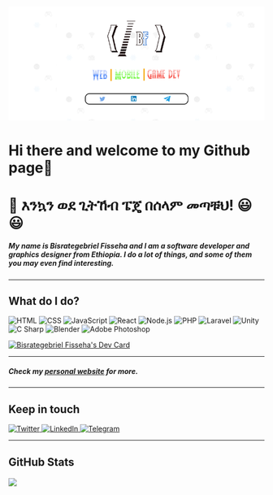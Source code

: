 <img src="/github-banner2.png" alt="banner"/>

# Hi there and welcome to my Github page👋 

# 👋 እንኳን ወደ ጊትኸብ ፔጄ በሰላም መጣቹህ! 😃 :smiley:

##### My name is Bisrategebriel Fisseha and I am a software developer and graphics designer from Ethiopia. I do a lot of things, and some of them you may even find interesting. 
---
## What do I do?
<p>
  <img alt="HTML" src="https://img.shields.io/badge/HTML-E34F26?logo=html5&logoColor=white&style=for-the-badge"/>
  <img alt="CSS" src="https://img.shields.io/badge/CSS-1572B6?logo=css3&logoColor=white&style=for-the-badge"/>
  <img alt="JavaScript" src="https://img.shields.io/badge/JavaScript-F7DF1E?logo=javascript&logoColor=white&style=for-the-badge"/>
  <img alt="React" src="https://img.shields.io/badge/React-61DAFB?logo=react&logoColor=white&style=for-the-badge"/>
  <img alt="Node.js" src="https://img.shields.io/badge/Node.js-339933?logo=node.js&logoColor=white&style=for-the-badge"/>
  <img alt="PHP" src="https://img.shields.io/badge/PHP-777BB4?logo=php&logoColor=white&style=for-the-badge"/>
  <img alt="Laravel" src="https://img.shields.io/badge/Laravel-FF2D20?logo=laravel&logoColor=white&style=for-the-badge"/>
  <img alt="Unity" src="https://img.shields.io/badge/Unity-000000?logo=unity&logoColor=white&style=for-the-badge"/>
  <img alt="C Sharp" src="https://img.shields.io/badge/C Sharp-239120?logo=c-sharp&logoColor=white&style=for-the-badge"/>
  <img alt="Blender" src="https://img.shields.io/badge/Blender-F5792A?logo=blender&logoColor=white&style=for-the-badge"/>
  <img alt="Adobe Photoshop" src="https://img.shields.io/badge/Adobe Photoshop-31A8FF?logo=adobe-photoshop&logoColor=white&style=for-the-badge"/>
</p>

<a href="https://app.daily.dev/Bisrategebriel"><img src="https://api.daily.dev/devcards/9ec085f568c2492ba746e65c96ae561d.png?r=m54" width="400" alt="Bisrategebriel Fisseha's Dev Card"/></a>

---

##### Check my <a href="#">personal website</a> for more.
---

## Keep in touch
<p>
  <a href="https://www.twitter.com/bisrate22fish">
    <img alt="Twitter" src="https://img.shields.io/badge/twitter-1DA1F2?logo=twitter&logoColor=white&style=for-the-badge"/>
  </a>
  <a href="https://www.linkedin.com/in/bisrategebriel-fisseha-261b4415a/">
    <img alt="LinkedIn" src="https://img.shields.io/badge/linkedin-0077B5?logo=linkedin&logoColor=white&style=for-the-badge"/>
  </a>
  <a href="https://t.me/bisratops">
    <img alt="Telegram" src="https://img.shields.io/badge/telegram-2CA5E0?logo=telegram&logoColor=white&style=for-the-badge"/>
  </a>
</p>

---

## GitHub Stats
<img align="center" src="https://github-readme-stats.vercel.app/api?username=bisrategebriel&count_private=true&title_color=0E8EE9&icon_color=0E8EE9&custom_title=Bisrategebriel's+GitHub+Stats&show_icons=true"/>
<!--
<img align="center" src="https://github-readme-stats.vercel.app/api/top-langs?username=bisrategebriel&hide=html&layout=compact&title_color=0E8EE9&icon_color=4FC08D&bg_color=ffffee&text_color=222222"/>
-->


